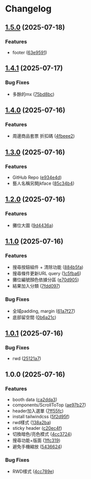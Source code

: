 # Changelog

## [1.5.0](https://github.com/kakahikari/2025-tre-helper/compare/v1.4.1...v1.5.0) (2025-07-18)


### Features

* footer ([63e9591](https://github.com/kakahikari/2025-tre-helper/commit/63e959166baae0f47ff2a1790b0a5eb74e8cdcbe))

## [1.4.1](https://github.com/kakahikari/2025-tre-helper/compare/v1.4.0...v1.4.1) (2025-07-17)


### Bug Fixes

* 多餘的mx ([75bd8bc](https://github.com/kakahikari/2025-tre-helper/commit/75bd8bcde2b6b2026cc918f6b7e140e76c2134b4))

## [1.4.0](https://github.com/kakahikari/2025-tre-helper/compare/v1.3.0...v1.4.0) (2025-07-16)


### Features

* 周邊商品套票 折扣碼 ([4fbeee2](https://github.com/kakahikari/2025-tre-helper/commit/4fbeee2963282c37fbe49cdfdd9971664937dc9e))

## [1.3.0](https://github.com/kakahikari/2025-tre-helper/compare/v1.2.0...v1.3.0) (2025-07-16)


### Features

* GitHub Repo ([e934e4d](https://github.com/kakahikari/2025-tre-helper/commit/e934e4d691d8fc076dd0c053ccf0636c369bfda4))
* 藝人名稱另開jkface ([85c34b4](https://github.com/kakahikari/2025-tre-helper/commit/85c34b46ee2fc2df7b690fd07b4836123ecf5ae3))

## [1.2.0](https://github.com/kakahikari/2025-tre-helper/compare/v1.1.0...v1.2.0) (2025-07-16)


### Features

* 攤位大圖 ([9d4436a](https://github.com/kakahikari/2025-tre-helper/commit/9d4436a6aa4daa2f91315b1110263fb1c2a4c3fc))

## [1.1.0](https://github.com/kakahikari/2025-tre-helper/compare/v1.0.1...v1.1.0) (2025-07-16)


### Features

* 搜尋按鈕組件 + 清除功能 ([884b5fa](https://github.com/kakahikari/2025-tre-helper/commit/884b5fa94a9ac8b7fcdc82eba543f1092574410d))
* 搜尋條件更新URL query ([1c5fba6](https://github.com/kakahikari/2025-tre-helper/commit/1c5fba67c6e3a88fc1b50015e19e744421d90550))
* 攤位編號顏色依據分區 ([e70d905](https://github.com/kakahikari/2025-tre-helper/commit/e70d905d03e71e5239bbeadf7fbdb8bacabca25d))
* 結果加入分類 ([7fdd097](https://github.com/kakahikari/2025-tre-helper/commit/7fdd0973388302c8c08b57173f1d5b6119ccd26d))


### Bug Fixes

* 全域padding, margin ([61a7f27](https://github.com/kakahikari/2025-tre-helper/commit/61a7f2754f5048a4f1b8ca91d254e72cd3568aee))
* 底部留空間 ([0b6a21c](https://github.com/kakahikari/2025-tre-helper/commit/0b6a21cb4b331dfbcdae0310a640ab26e0b093ff))

## [1.0.1](https://github.com/kakahikari/2025-tre-helper/compare/v1.0.0...v1.0.1) (2025-07-16)


### Bug Fixes

* rwd ([25121a7](https://github.com/kakahikari/2025-tre-helper/commit/25121a7c15ce61b3127c3aded779fb45a999ca1c))

## 1.0.0 (2025-07-16)


### Features

* booth data ([ca2dda3](https://github.com/kakahikari/2025-tre-helper/commit/ca2dda35f9402724212ab65325993068f34ff7fc))
* components/ScrollToTop ([ae97b27](https://github.com/kakahikari/2025-tre-helper/commit/ae97b27bf1db4a489f6dbb1be3922cb4f3f28a05))
* header加入選單 ([7ff55fc](https://github.com/kakahikari/2025-tre-helper/commit/7ff55fc0cc7c3a56212f72bd0987455b6e0563d0))
* install tailwindcss ([5f2d95f](https://github.com/kakahikari/2025-tre-helper/commit/5f2d95fd38fc43d82fa605e781d2cf376f6cad27))
* rwd樣式 ([138a2ba](https://github.com/kakahikari/2025-tre-helper/commit/138a2ba353ddb1bfeb94a4f7e2378109f3f995e0))
* sticky header ([c20ec4f](https://github.com/kakahikari/2025-tre-helper/commit/c20ec4f9f9c5d956471044fb1344fd7703643139))
* 切換暗色/亮色模式 ([4cc3724](https://github.com/kakahikari/2025-tre-helper/commit/4cc372433b388f997f2c4ecef4c62c834067314b))
* 搜尋功能+版面 ([1ffc319](https://github.com/kakahikari/2025-tre-helper/commit/1ffc319a3ed12e68ff52496f64eeef4d07b40ae1))
* 避免手機縮放 ([5436624](https://github.com/kakahikari/2025-tre-helper/commit/543662410fdaca380fe5b759f6cc8cdd04aed3a3))


### Bug Fixes

* RWD樣式 ([4cc789e](https://github.com/kakahikari/2025-tre-helper/commit/4cc789ee9df43f7c5713ab6f1e6cbbdbe4f21639))
